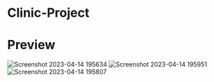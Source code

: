 # Clinic-Project
# Preview
![Screenshot 2023-04-14 195634](https://user-images.githubusercontent.com/57821952/232049744-3cfdaac2-5c10-47f6-8011-be9387e546df.png)
![Screenshot 2023-04-14 195951](https://user-images.githubusercontent.com/57821952/232050495-063bfc36-73f8-4a37-8b07-4f1ca7064dbc.png)
![Screenshot 2023-04-14 195807](https://user-images.githubusercontent.com/57821952/232050102-25b5cb25-fcaf-48a1-8580-0676931d4db0.png)
